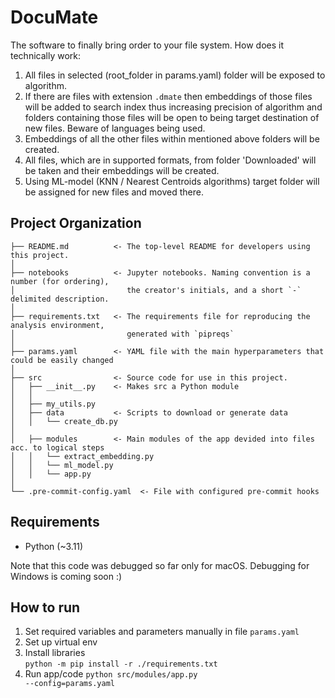 DocuMate
==============================

The software to finally bring order to your file system.
How does it technically work:
1) All files in selected (root_folder in params.yaml) folder will be exposed to algorithm.
2) If there are files with extension <code>.dmate</code> then embeddings of those files will be added to search index
thus increasing precision of algorithm and folders containing those files will be open to being target destination of
new files. Beware of languages being used.
3) Embeddings of all the other files within mentioned above folders will be created.
4) All files, which are in supported formats, from folder 'Downloaded' will be taken and their embeddings will be
created.
5) Using ML-model (KNN / Nearest Centroids algorithms) target folder will be assigned for new files and moved there.

Project Organization
------------

    ├── README.md          <- The top-level README for developers using this project.
    │
    ├── notebooks          <- Jupyter notebooks. Naming convention is a number (for ordering),
    │                         the creator's initials, and a short `-` delimited description.
    │
    ├── requirements.txt   <- The requirements file for reproducing the analysis environment,
    │                         generated with `pipreqs`
    │
    ├── params.yaml        <- YAML file with the main hyperparameters that could be easily changed
    │
    ├── src                <- Source code for use in this project.
    │   ├── __init__.py    <- Makes src a Python module
    │   │
    │   ├── my_utils.py 
    │   ├── data           <- Scripts to download or generate data
    │   │   └── create_db.py
    │
    │   ├── modules        <- Main modules of the app devided into files acc. to logical steps 
    │   │   └── extract_embedding.py
    │   │   └── ml_model.py
    │   │   └── app.py
    │
    └── .pre-commit-config.yaml  <- File with configured pre-commit hooks

Requirements
--------
- Python (~3.11)

Note that this code was debugged so far only for macOS. Debugging for Windows is coming soon :) 

How to run
--------
1. Set required variables and parameters manually in file <code>params.yaml</code>
2. Set up virtual env
3. Install libraries\
<code>python -m pip install -r ./requirements.txt</code>
4. Run app/code
<code>python src/modules/app.py --config=params.yaml</code>